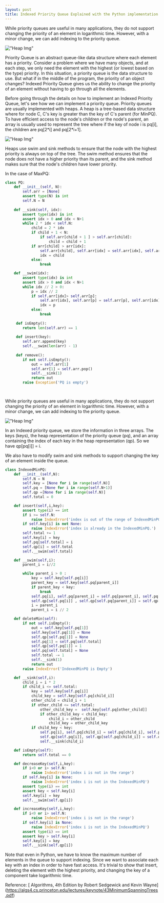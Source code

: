 ```yaml
---
layout: post
title: Indexed Priority Queue Explained with the Python implementation!
---
```

While priority queues are useful in many applications, they do not support changing the priority of an element in logarithmic time. However, with a minor change, we can add indexing to the priority queue. 


!["Heap Img"](https://raw.githubusercontent.com/mkhoshpa/mkhoshpa.github.io/master/images/indexedPQ.png?style=centerme) 



Priority Queue is an abstract queue-like data structure where each element has a priority. Consider a problem where we have many objects, and at each step, we only need the element with the highest (or lowest based on the type) priority. In this situation, a priority queue is the data structure to use. But what if in the middle of the program, the priority of an object changes? Indexed Priority Queue gives us the ability to change the priority of an element without having to go through all the elements.  

Before going through the details on how to implement an Indexed Priority Queue, let's see how we can implement a priority queue. Priority queues are usually implemented with heaps. A heap is a tree-based data structure where for node C, C's key is greater than the key of C's parent (for MinPQ). To have efficient access to the node's children or the node's parent, an array is usually used to represent the tree where if the key of node i is pq[i], the children are pq[2\*i] and pq[2\*i+1].


!["Heap Img"](https://raw.githubusercontent.com/mkhoshpa/mkhoshpa.github.io/master/images/Heap.png?style=centerme)

Heaps use swim and sink methods to ensure that the node with the highest priority is always on top of the tree. The swim method ensures that the node does not have a higher priority than its parent, and the sink method makes sure that the node's children have lower priority.


In the case of MaxPQ:

```python
class PQ:
    def __init__(self, N):
        self.arr = [None]
        assert type(N) is int
        self.N = N
        
    def __sink(self, idx):
        assert type(idx) is int
        assert idx > 0 and idx < N+1
        while 2 * idx < self.N:
            child = 2 * idx
            if child + 1 < N:
                if self.arr[child + 1 ] > self.arr[child]:
                    child = child + 1
            if arr[child] > arr[idx]:
                self.arr[child], self.arr[idx] = self.arr[idx], self.arr[child]
                idx = child
            else:
                break

    def __swim(idx):
        assert type(idx) is int
        assert idx > 0 and idx < N+1
        while idx // 2 > 0:
            p = idx // 2
            if self.arr[idx]> self.arr[p]:
                self.arr[idx], self.arr[p] = self.arr[p], self.arr[idx]
                idx = p
            else:
                break
                
     def isEmpty():
        return len(self.arr) == 1
        
     def insert(key):
        self.arr.append(key)
        self.__swim(len(arr) - 1)
      
     def remove():
        if not self.isEmpty():
            out = self.arr[1]
            self.arr[1] = self.arr.pop()
            self.__sink(1)
            return out
        raise Exception('PQ is empty')
        
        
```

While priority queues are useful in many applications, they do not support changing the priority of an element in logarithmic time. However, with a minor change, we can add indexing to the priority queue. 


!["Heap Img"](https://raw.githubusercontent.com/mkhoshpa/mkhoshpa.github.io/master/images/indexedminpq.png?style=centerme) 


In an Indexed priority queue, we store the information in three arrays. The keys (keys), the heap representation of the priority queue (pq), and an array containing the index of each key in the heap representation (qp). So we have qp[pq[i]] = i.

We also have to modify swim and sink methods to support changing the key of an element inside the queue. 

```python
class IndexedMinPQ:
    def __init__(self,N):
        self.N = N
        self.key = [None for i in range(self.N)]
        self.pq = [None for i in range(self.N+1)]
        self.qp =[None for i in range(self.N)]
        self.total = 0

    def insert(self,i,key):
        assert type(i) == int
        if i >= self.N:
            raise IndexError('index is out of the range of IndexedMinPQ.')
        if self.key[i] is not None:
            raise IndexError('index is already in the IndexedMinPQ.')
        self.total += 1
        self.key[i] = key
        self.pq[self.total] = i
        self.qp[i] = self.total
        self.__swim(self.total)

    def __swim(self,i):
        parent_i = i//2

        while parent_i > 0 :
            key = self.key[self.pq[i]]
            parent_key = self.key[self.pq[parent_i]]
            if parent_key < key:
                break
            self.pq[i], self.pq[parent_i] = self.pq[parent_i], self.pq[i]
            self.qp[self.pq[i]] , self.qp[self.pq[parent_i]] = self.qp[self.pq[parent_i]],self.qp[self.pq[i]]
            i = parent_i
            parent_i = i // 2

    def deleteMin(self):
        if not self.isEmpty():
            out = self.key[self.pq[1]]
            self.key[self.pq[1]] = None
            self.qp[self.pq[1]] = None
            self.pq[1] = self.pq[self.total]
            self.qp[self.pq[1]] = 1
            self.pq[self.total] = None
            self.total -= 1
            self.__sink(1)
            return out
        raise IndexError('IndexedMinPQ is Empty')

    def __sink(self,i):
        child_i = i * 2
        if child_i <= self.total:
            key = self.key[self.pq[i]]
            child_key = self.key[self.pq[child_i]]
            other_child = child_i + 1
            if other_child <= self.total:
                other_child_key =  self.key[self.pq[other_child]]
                if other_child_key < child_key:
                    child_i = other_child
                    child_key = other_child_key
            if child_key < key:
                self.pq[i], self.pq[child_i] = self.pq[child_i], self.pq[i]
                self.qp[self.pq[i]], self.qp[self.pq[child_i]] = self.qp[self.pq[child_i]], self.qp[self.pq[i]]
                self.__sink(child_i)

    def isEmpty(self):
        return self.total == 0

    def decreaseKey(self,i,key):
        if i<0 or i> self.N:
            raise IndexError('index i is not in the range')
        if self.key[i] is None:
            raise IndexError('index i is not in the IndexedMinPQ')
        assert type(i) == int
        assert key < self.key[i]
        self.key[i] = key
        self.__swim(self.qp[i])

    def increaseKey(self,i,key):
        if i<0 or i> self.N:
            raise IndexError('index i is not in the range')
        if self.key[i] is None:
            raise IndexError('index i is not in the IndexedMinPQ')
        assert type(i) == int
        assert key > self.key[i]
        self.key[i] = key
        self.__sink(self.qp[i])
```
Note that even in Python, we have to know the maximum number of elements in the queue to support indexing. Since we want to associate each key with an index in order to have fast access. It's trivial to show that insert, deleting the element with the highest priority, and changing the key of a component take logarithmic time.

Reference: 
[ Algorithms, 4th Edition by Robert Sedgewick and Kevin Wayne] (https://algs4.cs.princeton.edu/lectures/keynote/43MinimumSpanningTrees.pdf)
